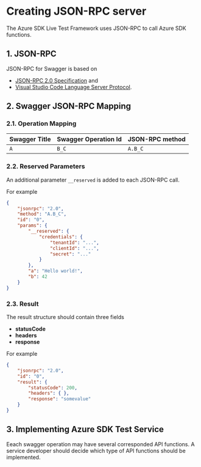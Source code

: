 # Creating JSON-RPC server

The Azure SDK Live Test Framework uses JSON-RPC to call Azure SDK functions.

## 1. JSON-RPC

JSON-RPC for Swagger is based on

- [JSON-RPC 2.0 Specification](http://www.jsonrpc.org/specification) and
- [Visual Studio Code Language Server Protocol](https://github.com/Microsoft/language-server-protocol/blob/master/protocol.md#base-protocol).

## 2. Swagger JSON-RPC Mapping

### 2.1. Operation Mapping

|Swagger Title|Swagger Operation Id|JSON-RPC method|
|-------------|--------------------|---------------|
|`A`          |`B_C`               |`A.B_C`        |

### 2.2. Reserved Parameters

An additional parameter `__reserved` is added to each JSON-RPC call.

For example

```json
{
    "jsonrpc": "2.0",
    "method": "A.B_C",
    "id": "0",
    "params": {
        "__reserved": {
            "credentials": {
                "tenantId": "...",
                "clientId": "...",
                "secret": "..."
            }
        },
        "a": "Hello world!",
        "b": 42
    }
}
```

### 2.3. Result

The result structure should contain three fields

- **statusCode**
- **headers**
- **response**

For example

```json
{
    "jsonrpc": "2.0",
    "id": "0",
    "result": {
        "statusCode": 200,
        "headers": { },
        "response": "somevalue"
    }
}
```

## 3. Implementing Azure SDK Test Service

Eeach swagger operation may have several corresponded API functions. A service developer should decide which type of API functions should be implemented.
